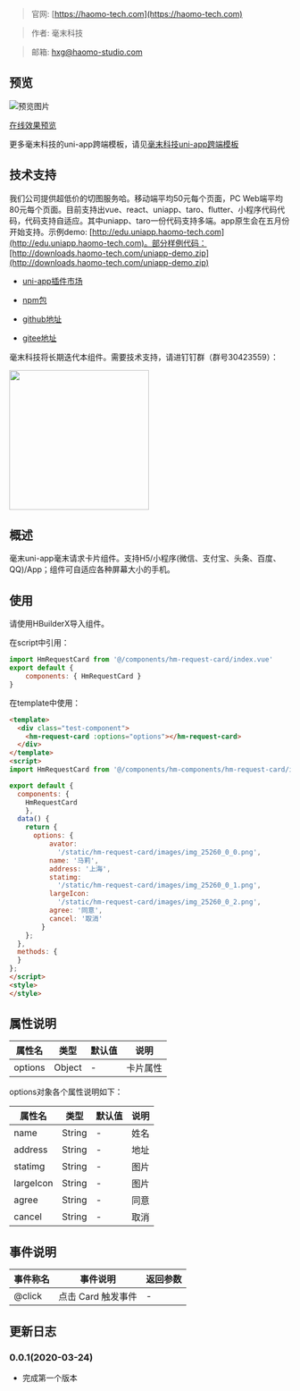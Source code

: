 > 官网: [https://haomo-tech.com](https://haomo-tech.com)

> 作者: 毫末科技

> 邮箱: hxg@haomo-studio.com

## 预览

![预览图片](http://downloads.haomo-tech.com/uniapp/hm-request-card.png)

[在线效果预览](http://template.uniapp.haomo-tech.com/pages/haomo/test-component/hm-request-card)

更多毫末科技的uni-app跨端模板，请见[毫末科技uni-app跨端模板](https://haomo-tech.com/sale.html)

## 技术支持

我们公司提供超低价的切图服务哈。移动端平均50元每个页面，PC Web端平均80元每个页面。目前支持出vue、react、uniapp、taro、flutter、小程序代码代码，代码支持自适应。其中uniapp、taro一份代码支持多端。app原生会在五月份开始支持。示例demo: [http://edu.uniapp.haomo-tech.com](http://edu.uniapp.haomo-tech.com)。部分样例代码：[http://downloads.haomo-tech.com/uniapp-demo.zip](http://downloads.haomo-tech.com/uniapp-demo.zip)

* [uni-app插件市场](https://ext.dcloud.net.cn/plugin?id=1481)

* [npm包](https://www.npmjs.com/package/hm-uniapp-request-card)

* [github地址](https://github.com/haomo-studio/hm-uniapp-request-card)

* [gitee地址](https://gitee.com/haomo/hm-uniapp-request-card)

毫末科技将长期迭代本组件。需要技术支持，请进钉钉群（群号30423559）：

<img width="250" src="http://downloads.haomo-tech.com/%E6%AF%AB%E6%9C%ABuniapp%E7%BB%84%E4%BB%B6%E6%8A%80%E6%9C%AF%E6%94%AF%E6%8C%81.jpg">

## 概述

毫末uni-app毫末请求卡片组件。支持H5/小程序(微信、支付宝、头条、百度、QQ)/App；组件可自适应各种屏幕大小的手机。

## 使用

请使用HBuilderX导入组件。

在script中引用：

```javascript
import HmRequestCard from '@/components/hm-request-card/index.vue'
export default {
    components: { HmRequestCard }
}
```

在template中使用：

```html
<template>
  <div class="test-component">
    <hm-request-card :options="options"></hm-request-card>
  </div>
</template>
<script>
import HmRequestCard from '@/components/hm-components/hm-request-card/index.vue'

export default {
  components: {
    HmRequestCard
    },
  data() {
    return {
      options: {
          avator:
            '/static/hm-request-card/images/img_25260_0_0.png',
          name: '马莉',
          address: '上海',
          statimg:
            '/static/hm-request-card/images/img_25260_0_1.png',
          largeIcon:
            '/static/hm-request-card/images/img_25260_0_2.png',
          agree: '同意',
          cancel: '取消'
        }
    };
  },
  methods: {
  }
};
</script>
<style>
</style>

```

## 属性说明

| 属性名        | 类型     | 默认值 | 说明                                                                       |
|-----------   |---------|--------|----------------------------------------------------------------------------|
| options        | Object  | -      | 卡片属性                                                                   |

options对象各个属性说明如下：

| 属性名        | 类型     | 默认值 | 说明                                                                       |
|-----------   |---------|--------|----------------------------------------------------------------------------|
| name        | String  | -      | 姓名                                                                   |
| address        | String  | -      | 地址                                                                   |
| statimg        | String  | -      | 图片                                                                   |
| largeIcon        | String  | -      | 图片                                                                   |
| agree        | String  | -      | 同意                                                                   |
| cancel        | String  | -      | 取消                                                                   |

## 事件说明

| 事件称名   | 事件说明           | 返回参数 |
|----------|--------------------|----------|
| @click   | 点击 Card 触发事件 | -        |

## 更新日志

### 0.0.1(2020-03-24)

* 完成第一个版本
